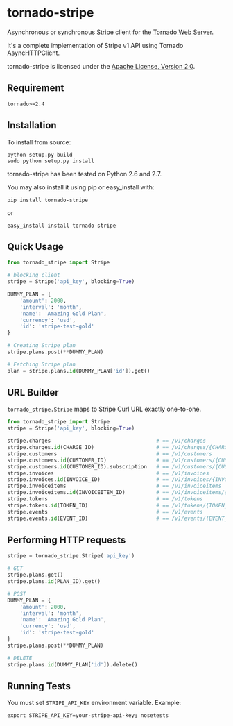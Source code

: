 tornado-stripe
=============

Asynchronous or synchronous [Stripe](https://stripe.com/docs/api) client for the [Tornado Web Server](http://tornadoweb.org/).

It's a complete implementation of Stripe v1 API using Tornado AsyncHTTPClient.

tornado-stripe is licensed under the [Apache License, Version 2.0](http://www.apache.org/licenses/LICENSE-2.0.html).


Requirement
-----------

`tornado>=2.4`


Installation
------------

To install from source:

    python setup.py build
    sudo python setup.py install

tornado-stripe has been tested on Python 2.6 and 2.7.

You may also install it using pip or easy_install with:

    pip install tornado-stripe

 or

    easy_install install tornado-stripe


Quick Usage
-----------

```python
from tornado_stripe import Stripe

# blocking client
stripe = Stripe('api_key', blocking=True)

DUMMY_PLAN = {
    'amount': 2000,
    'interval': 'month',
    'name': 'Amazing Gold Plan',
    'currency': 'usd',
    'id': 'stripe-test-gold'
}

# Creating Stripe plan
stripe.plans.post(**DUMMY_PLAN)

# Fetching Stripe plan
plan = stripe.plans.id(DUMMY_PLAN['id']).get()
```


URL Builder
-----------

`tornado_stripe.Stripe` maps to Stripe Curl URL exactly one-to-one.

```python
from tornado_stripe import Stripe
stripe = Stripe('api_key', blocking=True)

stripe.charges                                  # == /v1/charges
stripe.charges.id(CHARGE_ID)                    # == /v1/charges/{CHARGE_ID}
stripe.customers                                # == /v1/customers
stripe.customers.id(CUSTOMER_ID)                # == /v1/customers/{CUSTOMER_ID}
stripe.customers.id(CUSTOMER_ID).subscription   # == /v1/customers/{CUSTOMER_ID}/subscription
stripe.invoices                                 # == /v1/invoices
stripe.invoices.id(INVOICE_ID)                  # == /v1/invoices/{INVOICE_ID}
stripe.invoiceitems                             # == /v1/invoiceitems
stripe.invoiceitems.id(INVOICEITEM_ID)          # == /v1/invoiceitems/{INVOICEITEM_ID}
stripe.tokens                                   # == /v1/tokens
stripe.tokens.id(TOKEN_ID)                      # == /v1/tokens/{TOKEN_ID}
stripe.events                                   # == /v1/events
stripe.events.id(EVENT_ID)                      # == /v1/events/{EVENT_ID}
```


Performing HTTP requests
------------------------

```python
stripe = tornado_stripe.Stripe('api_key')

# GET
stripe.plans.get()
stripe.plans.id(PLAN_ID).get()

# POST
DUMMY_PLAN = {
    'amount': 2000,
    'interval': 'month',
    'name': 'Amazing Gold Plan',
    'currency': 'usd',
    'id': 'stripe-test-gold'
}
stripe.plans.post(**DUMMY_PLAN)

# DELETE
stripe.plans.id(DUMMY_PLAN['id']).delete()
```


Running Tests
-------------

You must set `STRIPE_API_KEY` environment variable. Example:

    export STRIPE_API_KEY=your-stripe-api-key; nosetests

